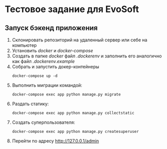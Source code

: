 # Тестовое задание для EvoSoft

## Запуск бэкенд приложения

1. Склонировать репозиторий на удаленный сервер или себе на компьютер
2. Установить _docker_ и _docker-compose_
3. Создать в папке *docker* файл _.dockerenv_ и заполнить его аналогично как файл _.dockerenv.example_
4. Собрать и запустить докер-контейнеры
    ```
    docker-compose up -d
   ```
5. Выполнить миграции командой:
   ```
   docker-compose exec app python manage.py migrate
   ```
6. Раздать статику:
      ```
   docker-compose exec app python manage.py collectstatic
   ```
7. Создать суперпользователя:
   ```
   docker-compose exec app python manage.py createsuperuser
   ```
8. Перейти по адресу http://127.0.0.1/admin
